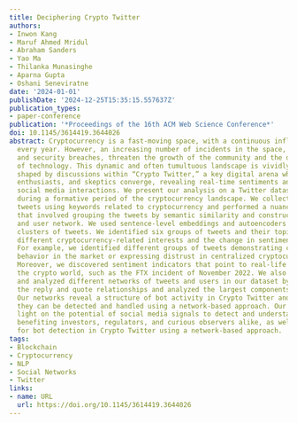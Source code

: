 ```yaml
---
title: Deciphering Crypto Twitter
authors:
- Inwon Kang
- Maruf Ahmed Mridul
- Abraham Sanders
- Yao Ma
- Thilanka Munasinghe
- Aparna Gupta
- Oshani Seneviratne
date: '2024-01-01'
publishDate: '2024-12-25T15:35:15.557637Z'
publication_types:
- paper-conference
publication: '*Proceedings of the 16th ACM Web Science Conference*'
doi: 10.1145/3614419.3644026
abstract: Cryptocurrency is a fast-moving space, with a continuous influx of new projects
  every year. However, an increasing number of incidents in the space, such as hacks
  and security breaches, threaten the growth of the community and the development
  of technology. This dynamic and often tumultuous landscape is vividly mirrored and
  shaped by discussions within “Crypto Twitter,” a key digital arena where investors,
  enthusiasts, and skeptics converge, revealing real-time sentiments and trends through
  social media interactions. We present our analysis on a Twitter dataset collected
  during a formative period of the cryptocurrency landscape. We collected 40 million
  tweets using keywords related to cryptocurrency and performed a nuanced analysis
  that involved grouping the tweets by semantic similarity and constructing a tweet
  and user network. We used sentence-level embeddings and autoencoders to create K-means
  clusters of tweets. We identified six groups of tweets and their topics to examine
  different cryptocurrency-related interests and the change in sentiment over time.
  For example, we identified different groups of tweets demonstrating coordinated
  behavior in the market or expressing distrust in centralized cryptocurrency exchanges.
  Moreover, we discovered sentiment indicators that point to real-life incidents in
  the crypto world, such as the FTX incident of November 2022. We also constructed
  and analyzed different networks of tweets and users in our dataset by considering
  the reply and quote relationships and analyzed the largest components of each network.
  Our networks reveal a structure of bot activity in Crypto Twitter and suggest that
  they can be detected and handled using a network-based approach. Our work sheds
  light on the potential of social media signals to detect and understand crypto events,
  benefiting investors, regulators, and curious observers alike, as well as the potential
  for bot detection in Crypto Twitter using a network-based approach.
tags:
- Blockchain
- Cryptocurrency
- NLP
- Social Networks
- Twitter
links:
- name: URL
  url: https://doi.org/10.1145/3614419.3644026
---
```

